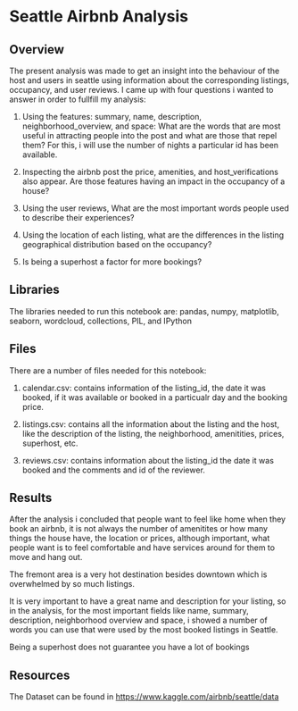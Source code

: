 # Seattle Airbnb Analysis

## Overview

The present analysis was made to get an insight into the behaviour of the host and users in seattle using information about the corresponding listings, occupancy, and user reviews. I came up with four questions i wanted to answer in order to fullfill my analysis:

1) Using the features: summary, name, description, neighborhood_overview, and space: What are the words that are most useful in attracting people into the post and what are those that repel them? For this, i will use the number of nights a particular id has been available.

2) Inspecting the airbnb post the price, amenities, and host_verifications also appear. Are those features having an impact in the occupancy of a house? 

3) Using the user reviews, What are the most important words people used to describe their experiences? 

4) Using the location of each listing, what are the differences in the listing geographical distribution based on the occupancy?

5) Is being a superhost a factor for more bookings?

## Libraries

The libraries needed to run this notebook are: pandas, numpy, matplotlib, seaborn, wordcloud, collections, PIL, and IPython

## Files

There are a number of files needed for this notebook:

1) calendar.csv: contains information of the listing_id, the date it was booked, if it was available or booked in a particualr day and the booking price.

2) listings.csv: contains all the information about the listing and the host, like the description of the listing,  the neighborhood, amenitities, prices, superhost, etc.

3) reviews.csv: contains information about the listing_id the date it was booked and the comments and id of the reviewer.

## Results

After the analysis i concluded that people want to feel like home when they book an airbnb, it is not always the number of amenitites or how many things the house have, the location or prices, although important, what people want is to feel comfortable and have services around for them to move and hang out. 

The fremont area is a very hot destination besides downtown which is overwhelmed by so much listings. 

It is very important to have a great name and description for your listing, so in the analysis, for the most important fields like name, summary, description, neighborhood overview and space, i showed a number of words you can use that were used by the most booked listings in Seattle.

Being a superhost does not guarantee you have a lot of bookings

## Resources 

The Dataset can be found in https://www.kaggle.com/airbnb/seattle/data




